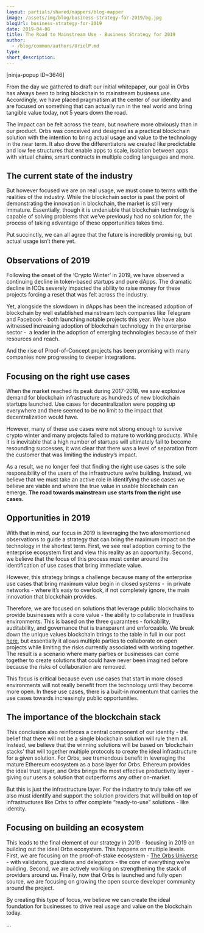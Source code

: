 ```yaml
---
layout: partials/shared/mappers/blog-mapper
image: /assets/img/blog/business-strategy-for-2019/bg.jpg
blogUrl: business-strategy-for-2019
date: 2019-04-08
title: The Road to Mainstream Use - Business Strategy for 2019
author:
  - /blog/common/authors/UrielP.md
type:
short_description:
---
```


\[ninja-popup ID=3646\]

From the day we gathered to draft our initial whitepaper, our goal in Orbs has always been to bring blockchain to mainstream business use. Accordingly, we have placed pragmatism at the center of our identity and are focused on something that can actually run in the real world and bring tangible value today, not 5 years down the road.

The impact can be felt across the team, but nowhere more obviously than in our product. Orbs was conceived and designed as a practical blockchain solution with the intention to bring actual usage and value to the technology in the near term. It also drove the differentiators we created like predictable and low fee structures that enable apps to scale, isolation between apps with virtual chains, smart contracts in multiple coding languages and more.

## The current state of the industry

But however focused we are on real usage, we must come to terms with the realities of the industry. While the blockchain sector is past the point of demonstrating the innovation in blockchain, the market is still very immature. Essentially, though it is undeniable that blockchain technology is capable of solving problems that we’ve previously had no solution for, the process of taking advantage of these opportunities takes time.

Put succinctly, we can all agree that the future is incredibly promising, but actual usage isn’t there yet.

## Observations of 2019

Following the onset of the ‘Crypto Winter’ in 2019, we have observed a continuing decline in token-based startups and pure dApps. The dramatic decline in ICOs severely impacted the ability to raise money for these projects forcing a reset that was felt across the industry.

Yet, alongside the slowdown in dApps has been the increased adoption of blockchain by well established mainstream tech companies like Telegram and Facebook - both launching notable projects this year. We have also witnessed increasing adoption of blockchain technology in the enterprise sector -  a leader in the adoption of emerging technologies because of their resources and reach.

And the rise of Proof-of-Concept projects has been promising with many companies now progressing to deeper integrations.

## Focusing on the right use cases

When the market reached its peak during 2017-2018, we saw explosive demand for blockchain infrastructure as hundreds of new blockchain startups launched. Use cases for decentralization were popping up everywhere and there seemed to be no limit to the impact that decentralization would have.

However, many of these use cases were not strong enough to survive crypto winter and many projects failed to mature to working products. While it is inevitable that a high number of startups will ultimately fail to become resounding successes, it was clear that there was a level of separation from the customer that was limiting the industry’s impact.

As a result, we no longer feel that finding the right use cases is the sole responsibility of the users of the infrastructure we’re building. Instead, we believe that we must take an active role in identifying the use cases we believe are viable and where the true value in usable blockchain can emerge. **The road towards mainstream use starts from the right use cases.**

## Opportunities in 2019

With that in mind, our focus in 2019 is leveraging the two aforementioned observations to guide a strategy that can bring the maximum impact on the technology in the shortest term. First, we see real adoption coming to the enterprise ecosystem first and view this reality as an opportunity. Second, we believe that the focus of this process must center around the identification of use cases that bring immediate value.

However, this strategy brings a challenge because many of the enterprise use cases that bring maximum value begin in closed systems -  in private networks - where it’s easy to overlook, if not completely ignore, the main innovation that blockchain provides.

Therefore, we are focused on solutions that leverage public blockchains to provide businesses with a core value - the ability to collaborate in trustless environments. This is based on the three guarantees - forkability, auditability, and governance that is transparent and enforceable. We break down the unique values blockchain brings to the table in full in our post [here](https://www.orbs.com/defining-the-public-blockchain/), but essentially it allows multiple parties to collaborate on open projects while limiting the risks currently associated with working together. The result is a scenario where many parties or businesses can come together to create solutions that could have never been imagined before because the risks of collaboration are removed.

This focus is critical because even use cases that start in more closed environments will not really benefit from the technology until they become more open. In these use cases, there is a built-in momentum that carries the use cases towards increasingly public opportunities.

## The importance of the blockchain stack

This conclusion also reinforces a central component of our identity - the belief that there will not be a single blockchain solution will rule them all. Instead, we believe that the winning solutions will be based on ‘blockchain stacks’ that will together multiple protocols to create the ideal infrastructure for a given solution. For Orbs, see tremendous benefit in leveraging the mature Ethereum ecosystem as a base layer for Orbs. Ethereum provides the ideal trust layer, and Orbs brings the most effective productivity layer - giving our users a solution that outperforms any other on-market.

But this is just the infrastructure layer. For the industry to truly take off we also must identify and support the solution providers that will build on top of infrastructures like Orbs to offer complete “ready-to-use” solutions - like identity.

## Focusing on building an ecosystem

This leads to the final element of our strategy in 2019 - focusing in 2019 on building out the ideal Orbs ecosystem. This happens on multiple levels. First, we are focusing on the proof-of-stake ecosystem - [The Orbs Universe](https://orbs.com/orbs-universe/) - with validators, guardians and delegators - the core of everything we’re building. Second, we are actively working on strengthening the stack of providers around us. Finally, now that Orbs is launched and fully open source, we are focusing on growing the open source developer community around the project.

By creating this type of focus, we believe we can create the ideal foundation for businesses to drive real usage and value on the blockchain today.

...
